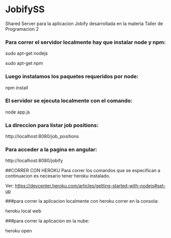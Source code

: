 # JobifySS
Shared Server para la aplicacion Jobify desarrollada en la materia Taller de Programacion 2

### Para correr el servidor localmente hay que instalar node y npm:

sudo apt-get nodejs

sudo apt-get npm

### Luego instalamos los paquetes requeridos por node:

npm install

### El servidor se ejecuta localmente con el comando:

node app.js

### La direccion para listar job positions:

http://localhost:8080/job_positions

### Para acceder a la pagina en angular:

http://localhost:8080/jobify

##CORRER CON HEROKU
Para correr los comandos que se especifican a continuacion es necesario tener heroku instalado.

Ver: https://devcenter.heroku.com/articles/getting-started-with-nodejs#set-up

###para correr la aplicacion localmente con heroku correr en la consola:

heroku local web

###para correr la aplicacion en la nube:

heroku open


